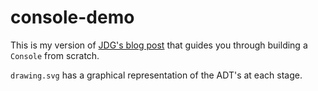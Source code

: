 # console-demo

This is my version of [JDG's blog post](http://degoes.net/articles/easy-monads) that guides you through building a `Console` from scratch.

`drawing.svg` has a graphical representation of the ADT's at each stage.